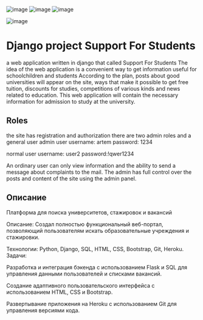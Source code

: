 ![image](https://github.com/Lovilek/DjangoProject/assets/105930858/a0d1280f-cc84-4108-9bc7-c0a9e2861f0c)
![image](https://github.com/Lovilek/DjangoProject/assets/105930858/7f7c4f4f-a024-474b-84c5-8e5ef5fd54f4)
![image](https://github.com/Lovilek/DjangoProject/assets/105930858/8aea4758-d727-415e-9321-ba6074558e0a)



![image](https://user-images.githubusercontent.com/105930858/234933189-098af247-0dd5-45f4-a160-7854cdd41c43.png)
# Django project Support For Students
a web application written in django that called Support For Students 
The idea of the web application is a convenient way to get information useful for schoolchildren and students
According to the plan, posts about good universities will appear on the site, ways that make it possible to get free tuition, discounts for studies, competitions of various kinds and news related to education.
This web application will contain the necessary information for admission to study at the university.

## Roles
the site has registration and authorization
there are two admin roles and a general user
admin user username: artem
password: 1234

normal user username: user2
password:!qwer1234

An ordinary user can only view information and the ability to send a message about complaints to the mail.
The admin has full control over the posts and content of the site using the admin panel.

## Описание
Платформа для поиска университетов, стажировок и вакансий

Описание: Создал полностью функциональный веб-портал,
позволяющий пользователям искать образовательные учреждения
и стажировки.

Технологии: Python, Django, SQL, HTML, CSS, Bootstrap, Git,
Heroku.
Задачи:

Разработка и интеграция бэкенда с использованием Flask и
SQL для управления данными пользователей и списками
вакансий.

Создание адаптивного пользовательского интерфейса с
использованием HTML, CSS и Bootstrap.

Развертывание приложения на Heroku с использованием Git
для управления версиями кода.



